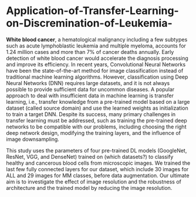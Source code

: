 # Application-of-Transfer-Learning-on-Discremination-of-Leukemia-

**White blood cancer**, a hematological malignancy including a few subtypes such as acute lymphoblastic leukemia and multiple myeloma, accounts for 1.24 million cases and more than 7% of cancer deaths annually. Early detection of white blood cancer would accelerate the diagnosis processing and improve its efficiency. In recent years, Convolutional Neural Networks have been the state-of-the-art method for image classification instead of traditional machine learning algorithms. However, classification using Deep Neural Networks (DNN) requires large datasets, and it is not always possible to provide sufficient data for uncommon diseases. A popular approach to deal with insufficient data in machine learning is transfer learning, i.e., transfer knowledge from a pre-trained model based on a large dataset (called source domain) and use the learned weights as initialization to train a target DNN. Despite its success, many primary challenges in transfer learning must be addressed, such as training the pre-trained deep networks to be compatible with our problems, including choosing the right deep network design, modifying the training layers, and the influence of image downsampling. 

This study uses the parameters of four pre-trained DL models (GoogleNet, ResNet, VGG, and DenseNet) trained on (which datasets?) to classify healthy and cancerous blood cells from microscopic images. We trained the last few fully connected layers for our dataset, which include 30 images for ALL and 29 images for MM classes, before data augmentation. Our ultimate aim is to investigate the effect of image resolution and the robustness of architecture and the trained model by reducing the image resolution.  
